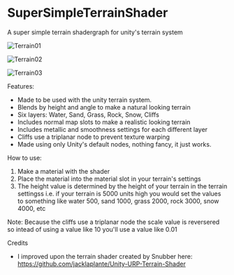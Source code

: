 # SuperSimpleTerrainShader
A super simple terrain shadergraph for unity's terrain system

![Terrain01](https://github.com/MichaelEGA/SuperSimpleTerrainShader/assets/67586167/10090e00-ff65-4ac9-9cb3-7d472484bb1e)

![Terrain02](https://github.com/MichaelEGA/SuperSimpleTerrainShader/assets/67586167/7ceccfc8-ad03-465d-b2aa-d84cebe9978d)

![Terrain03](https://github.com/MichaelEGA/SuperSimpleTerrainShader/assets/67586167/8c99829d-9a0d-4b92-a19c-3db5a39d452a)

Features:
- Made to be used with the unity terrain system.
- Blends by height and angle to make a natural looking terrain
- Six layers: Water, Sand, Grass, Rock, Snow, Cliffs
- Includes normal map slots to make a realistic looking terrain
- Includes metallic and smoothness settings for each different layer
- Cliffs use a triplanar node to prevent texture warping
- Made using only Unity's default nodes, nothing fancy, it just works.

How to use:
1. Make a material with the shader
2. Place the material into the material slot in your terrain's settings
3. The height value is determined by the height of your terrain in the terrain settingss i.e. if your terrain is 5000 units high you would set the values to something like water 500, sand 1000, grass 2000, rock 3000, snow 4000, etc

Note: Because the cliffs use a triplanar node the scale value is reversered so intead of using a value like 10 you'll use a value like 0.01

Credits
- I improved upon the terrain shader created by Snubber here: https://github.com/jacklaplante/Unity-URP-Terrain-Shader
